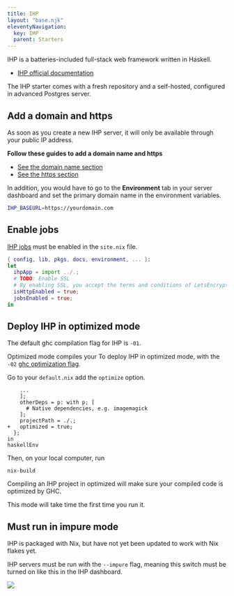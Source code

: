 ```yaml
---
title: IHP
layout: "base.njk"
eleventyNavigation:
  key: IHP
  parent: Starters
---
```


IHP is a batteries-included full-stack web framework written in Haskell.

- [IHP official documentation]()

The IHP starter comes with a fresh repository and a self-hosted, configured in advanced Postgres server.

## Add a domain and https

As soon as you create a new IHP server, it will only be available through your public IP address.

**Follow these guides to add a domain name and https**

- [See the domain name section](/servers/add-domain)
- [See the https section](/servers/https)

In addition, you would have to go to the **Environment** tab in your server dashboard and set the primary domain name in the environment variables.

```bash
IHP_BASEURL=https://yourdomain.com
```

## Enable jobs

[IHP jobs](https://ihp.digitallyinduced.com/Guide/jobs.html#jobs) must be enabled in the `site.nix` file.

```nix
{ config, lib, pkgs, docs, environment, ... }:
let
  ihpApp = import ../.;
  # TODO: Enable SSL
  # By enabling SSL, you accept the terms and conditions of LetsEncrypt
  isHttpEnabled = true;
  jobsEnabled = true;
in
```

## Deploy IHP in optimized mode

The default ghc compilation flag for IHP is `-01`.

Optimized mode compiles your To deploy IHP in optimized mode, with the `-02` [ghc optimization flag](https://downloads.haskell.org/ghc/latest/docs/users_guide/using-optimisation.html#o-convenient-packages-of-optimisation-flags).

Go to your `default.nix` add the `optimize` option.

```diff-nix
    ...
    ];
    otherDeps = p: with p; [
      # Native dependencies, e.g. imagemagick
    ];
    projectPath = ./.;
+   optimized = true;
  };
in
haskellEnv
```

Then, on your local computer, run

```
nix-build
```

Compiling an IHP project in optimized will make sure your compiled code is optimized by GHC.

This mode will take time the first time you run it.

## Must run in impure mode

IHP is packaged with Nix, but have not yet been updated to work with Nix flakes yet.

IHP servers must be run with the `--impure` flag, meaning this switch must be turned on like this in the IHP dashboard.

<img class="border" src="/images/impure-switch.jpg" />
